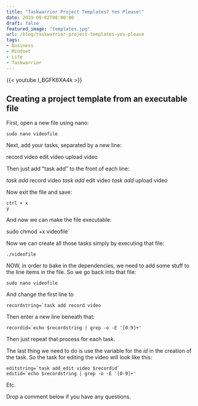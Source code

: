 ```yaml
---
title: "Taskwarrior Project Templates? Yes Please!"
date: 2019-09-02T08:00:00
draft: false
featured_image: "templates.jpg"
url: /blog/taskwarrior-project-templates-yes-please
tags:
- Business
- Mindset
- Life
- Taskwarrior
---
```


{{< youtube I_BGFK6XA4k >}} 

## Creating a project template from an executable file

First, open a new file using nano:

`sudo nano videofile`

Next, add your tasks, separated by a new line:

record video 
edit video 
upload video 

Then just add "task add" to the front of each line:

_task add_ record video 
_task add_ edit video 
_task add_ upload video 


Now exit the file and save:

`ctrl + x`\
`y`

And now we can make the file executable:

sudo chmod +x videofile`

Now we can create all those tasks simply by executing that file:

`./videofile`

NOW, in order to bake in the dependencies, we need to add some stuff to the line items in the file. So we go back into that file:

```sudo nano videofile```

And change the first line to

```recordstring=`task add record video```

Then enter a new line beneath that:

```recordid=`echo $recordstring | grep -o -E '[0-9]+'```

Then just repeat that process for each task.

The last thing we need to do is use the variable for the _id_ in the creation of the task. So the task for editing the video will look like this:

```
editstring=`task add edit video $recordid`
editid=`echo $recordstring | grep -o -E '[0-9]+'
```

Etc.

Drop a comment below if you have any questions. 

